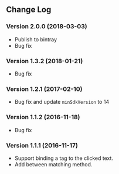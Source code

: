 ## Change Log

### Version 2.0.0 (2018-03-03)
- Publish to bintray
- Bug fix

### Version 1.3.2 (2018-01-21)
- Bug fix

### Version 1.2.1 (2017-02-10)
- Bug fix and update `minSdkVersion` to 14

### Version 1.1.2 (2016-11-18)
- Bug fix

### Version 1.1.1 (2016-11-17)
- Support binding a tag to the clicked text.
- Add between matching method.
